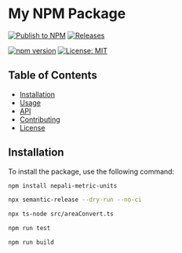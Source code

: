 # My NPM Package

[![Publish to NPM](https://github.com/Aryog/nepali-metric-units/workflows/publish/badge.svg)](https://github.com/Aryog/nepali-metric-units/actions)
[![Releases](https://github.com/Aryog/nepali-metric-units/workflows/releases/badge.svg)](https://github.com/Aryog/nepali-metric-units/actions)

[![npm version](https://badge.fury.io/js/nepali_metrics.svg)](https://badge.fury.io/js/nepali_metrics)
[![License: MIT](https://img.shields.io/badge/License-MIT-yellow.svg)](https://opensource.org/licenses/MIT)

## Table of Contents

- [Installation](#installation)
- [Usage](#usage)
- [API](#api)
- [Contributing](#contributing)
- [License](#license)

## Installation

To install the package, use the following command:

```bash
npm install nepali-metric-units
```

```bash
npx semantic-release --dry-run --no-ci
```

```bash
npx ts-node src/areaConvert.ts
```

```bash
npm run test
```

```bash
npm run build
```
